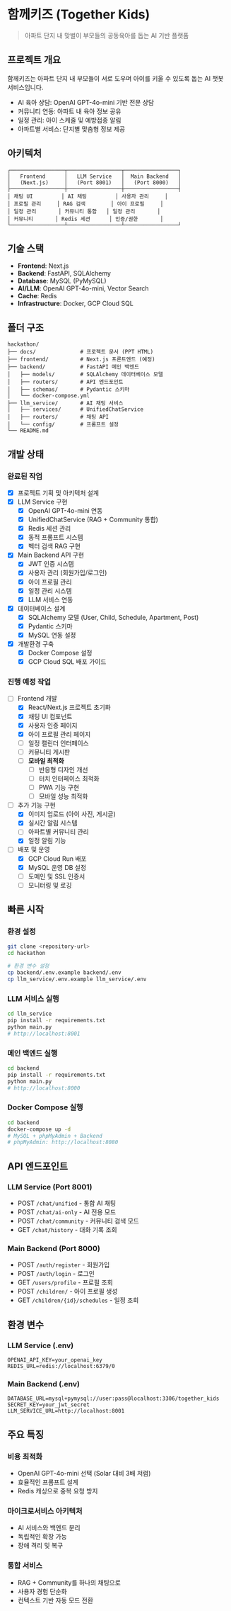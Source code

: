 # 함께키즈 (Together Kids)

> 아파트 단지 내 맞벌이 부모들의 공동육아를 돕는 AI 기반 플랫폼

## 프로젝트 개요

함께키즈는 아파트 단지 내 부모들이 서로 도우며 아이를 키울 수 있도록 돕는 AI 챗봇 서비스입니다.

-   AI 육아 상담: OpenAI GPT-4o-mini 기반 전문 상담
-   커뮤니티 연동: 아파트 내 육아 정보 공유
-   일정 관리: 아이 스케줄 및 예방접종 알림
-   아파트별 서비스: 단지별 맞춤형 정보 제공

## 아키텍처

```
┌─────────────────┬─────────────────┬─────────────────┐
│   Frontend      │   LLM Service   │  Main Backend   │
│   (Next.js)     │   (Port 8001)   │   (Port 8000)   │
├─────────────────┼─────────────────┼─────────────────┤
│ 채팅 UI         │ AI 채팅         │ 사용자 관리     │
│ 프로필 관리     │ RAG 검색        │ 아이 프로필     │
│ 일정 관리       │ 커뮤니티 통합   │ 일정 관리       │
│ 커뮤니티       │ Redis 세션      │ 인증/권한       │
└─────────────────┴─────────────────┴─────────────────┘
```

## 기술 스택

-   **Frontend**: Next.js
-   **Backend**: FastAPI, SQLAlchemy
-   **Database**: MySQL (PyMySQL)
-   **AI/LLM**: OpenAI GPT-4o-mini, Vector Search
-   **Cache**: Redis
-   **Infrastructure**: Docker, GCP Cloud SQL

## 폴더 구조

```
hackathon/
├── docs/              # 프로젝트 문서 (PPT HTML)
├── frontend/          # Next.js 프론트엔드 (예정)
├── backend/           # FastAPI 메인 백엔드
│   ├── models/        # SQLAlchemy 데이터베이스 모델
│   ├── routers/       # API 엔드포인트
│   ├── schemas/       # Pydantic 스키마
│   └── docker-compose.yml
├── llm_service/       # AI 채팅 서비스
│   ├── services/      # UnifiedChatService
│   ├── routers/       # 채팅 API
│   └── config/        # 프롬프트 설정
└── README.md
```

## 개발 상태

### 완료된 작업

-   [x] 프로젝트 기획 및 아키텍처 설계
-   [x] LLM Service 구현
    -   [x] OpenAI GPT-4o-mini 연동
    -   [x] UnifiedChatService (RAG + Community 통합)
    -   [x] Redis 세션 관리
    -   [x] 동적 프롬프트 시스템
    -   [x] 벡터 검색 RAG 구현
-   [x] Main Backend API 구현
    -   [x] JWT 인증 시스템
    -   [x] 사용자 관리 (회원가입/로그인)
    -   [x] 아이 프로필 관리
    -   [x] 일정 관리 시스템
    -   [x] LLM 서비스 연동
-   [x] 데이터베이스 설계
    -   [x] SQLAlchemy 모델 (User, Child, Schedule, Apartment, Post)
    -   [x] Pydantic 스키마
    -   [x] MySQL 연동 설정
-   [x] 개발환경 구축
    -   [x] Docker Compose 설정
    -   [x] GCP Cloud SQL 배포 가이드

### 진행 예정 작업

-   [ ] Frontend 개발
    -   [x] React/Next.js 프로젝트 초기화
    -   [x] 채팅 UI 컴포넌트
    -   [x] 사용자 인증 페이지
    -   [x] 아이 프로필 관리 페이지
    -   [ ] 일정 캘린더 인터페이스
    -   [ ] 커뮤니티 게시판
    -   [ ] **모바일 최적화**
        -   [ ] 반응형 디자인 개선
        -   [ ] 터치 인터페이스 최적화
        -   [ ] PWA 기능 구현
        -   [ ] 모바일 성능 최적화
-   [ ] 추가 기능 구현
    -   [x] 이미지 업로드 (아이 사진, 게시글)
    -   [x] 실시간 알림 시스템
    -   [ ] 아파트별 커뮤니티 관리
    -   [x] 일정 알림 기능
-   [ ] 배포 및 운영
    -   [x] GCP Cloud Run 배포
    -   [x] MySQL 운영 DB 설정
    -   [ ] 도메인 및 SSL 인증서
    -   [ ] 모니터링 및 로깅

## 빠른 시작

### 환경 설정

```bash
git clone <repository-url>
cd hackathon

# 환경 변수 설정
cp backend/.env.example backend/.env
cp llm_service/.env.example llm_service/.env
```

### LLM 서비스 실행

```bash
cd llm_service
pip install -r requirements.txt
python main.py
# http://localhost:8001
```

### 메인 백엔드 실행

```bash
cd backend
pip install -r requirements.txt
python main.py
# http://localhost:8000
```

### Docker Compose 실행

```bash
cd backend
docker-compose up -d
# MySQL + phpMyAdmin + Backend
# phpMyAdmin: http://localhost:8080
```

## API 엔드포인트

### LLM Service (Port 8001)

-   POST `/chat/unified` - 통합 AI 채팅
-   POST `/chat/ai-only` - AI 전용 모드
-   POST `/chat/community` - 커뮤니티 검색 모드
-   GET `/chat/history` - 대화 기록 조회

### Main Backend (Port 8000)

-   POST `/auth/register` - 회원가입
-   POST `/auth/login` - 로그인
-   GET `/users/profile` - 프로필 조회
-   POST `/children/` - 아이 프로필 생성
-   GET `/children/{id}/schedules` - 일정 조회

## 환경 변수

### LLM Service (.env)

```
OPENAI_API_KEY=your_openai_key
REDIS_URL=redis://localhost:6379/0
```

### Main Backend (.env)

```
DATABASE_URL=mysql+pymysql://user:pass@localhost:3306/together_kids
SECRET_KEY=your_jwt_secret
LLM_SERVICE_URL=http://localhost:8001
```

## 주요 특징

### 비용 최적화

-   OpenAI GPT-4o-mini 선택 (Solar 대비 3배 저렴)
-   효율적인 프롬프트 설계
-   Redis 캐싱으로 중복 요청 방지

### 마이크로서비스 아키텍처

-   AI 서비스와 백엔드 분리
-   독립적인 확장 가능
-   장애 격리 및 복구

### 통합 서비스

-   RAG + Community를 하나의 채팅으로
-   사용자 경험 단순화
-   컨텍스트 기반 자동 모드 전환
